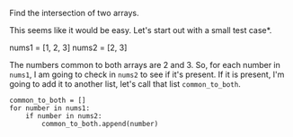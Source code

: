 Find the intersection of two arrays.

This seems like it would be easy. Let's start out with a small test case*.

nums1 = [1, 2, 3]
nums2 = [2, 3]

The numbers common to both arrays are 2 and 3. So, for each number in `nums1`, I am going to check in `nums2` to see
if it's present. If it is present, I'm going to add it to another list, let's call that list `common_to_both`.

```
common_to_both = []
for number in nums1:
    if number in nums2:
        common_to_both.append(number)
```

